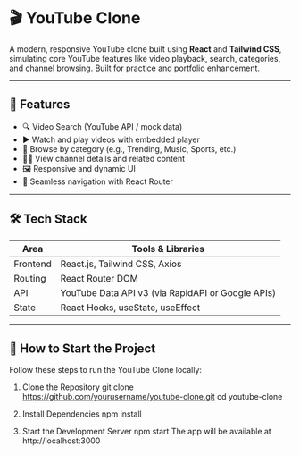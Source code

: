 # 🎬 YouTube Clone

A modern, responsive YouTube clone built using **React** and **Tailwind CSS**, simulating core YouTube features like video playback, search, categories, and channel browsing. Built for practice and portfolio enhancement.

---

## 🚀 Features

- 🔍 Video Search (YouTube API / mock data)
- ▶️ Watch and play videos with embedded player
- 📂 Browse by category (e.g., Trending, Music, Sports, etc.)
- 🧑‍💻 View channel details and related content
- 🖼️ Responsive and dynamic UI
- 🧭 Seamless navigation with React Router

---

## 🛠️ Tech Stack

| Area         | Tools & Libraries                                  |
|--------------|----------------------------------------------------|
| Frontend     | React.js, Tailwind CSS, Axios                      |
| Routing      | React Router DOM                                   |
| API          | YouTube Data API v3 (via RapidAPI or Google APIs) |
| State        | React Hooks, useState, useEffect                   |

---



## 🧪 How to Start the Project
Follow these steps to run the YouTube Clone locally:

1. Clone the Repository
  git clone https://github.com/yourusername/youtube-clone.git
  cd youtube-clone

2. Install Dependencies
  npm install

3. Start the Development Server
  npm start
  The app will be available at http://localhost:3000
